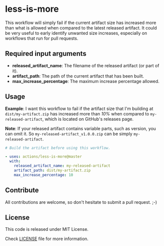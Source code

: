 # less-is-more

This workflow will simply fail if the current artifact size has increased more than what is allowed when compared to the latest released artifact. It could be very useful to early identify unwanted size increases, especially on workflows that run for pull requests.

## Required input arguments
- **released_artifact_name**: The filename of the released artifact (or part of it).
- **artifact_path**: The path of the current artifact that has been built.
- **max_increase_percentage**: The maximum increase percentage allowed.
## Usage
**Example**: I want this workflow to fail if the artifact size that I'm building at `dist/my-artifact.zip` has increased more than *10%* when compared to `my-released-artifact`, which is located on GitHub's releases page.

**Note**: If your released artifact contains variable parts, such as version, you can omit it. So `my-released-artifact_v1.0.0.zip` can be simply `my-released-artifact`.

```yaml
# Build the artifact before using this workflow.

- uses: actions/less-is-more@master
  with:
    released_artifact_name: my-released-artifact
    artifact_path: dist/my-artifact.zip
    max_increase_percentage: 10

```
## Contribute
All contributions are welcome, so don't hesitate to submit a pull request. ;-)

## License
This code is released under MIT License.

Check [LICENSE](LICENSE) file for more information.